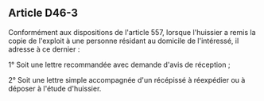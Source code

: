 Article D46-3
----
Conformément aux dispositions de l'article 557, lorsque l'huissier a remis la
copie de l'exploit à une personne résidant au domicile de l'intéressé, il
adresse à ce dernier :

1° Soit une lettre recommandée avec demande d'avis de réception ;

2° Soit une lettre simple accompagnée d'un récépissé à réexpédier ou à déposer à
l'étude d'huissier.
